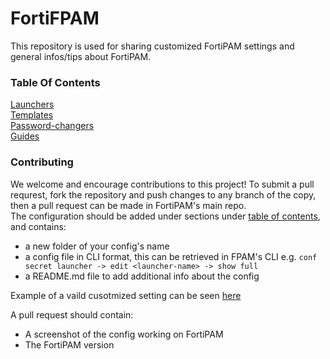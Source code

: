 # FortiFPAM
This repository is used for sharing customized FortiPAM settings and general infos/tips about FortiPAM.

### Table Of Contents  
[Launchers](launchers/README.md)  
[Templates](templates/README.md)  
[Password-changers](pwd-changers/README.md)   
[Guides](guides/README.md)  

### Contributing
We welcome and encourage contributions to this project! To submit a pull requrest, fork the repository and push changes to any branch of the copy, then a pull request can be made in FortiPAM's main repo.   
The configuration should be added under sections under [table of contents](#table-of-contents), and contains:
- a new folder of your config's name
- a config file in  CLI format, this can be retrieved in FPAM's CLI e.g. `conf secret launcher -> edit <launcher-name> -> show full`
- a README.md file to add additional info about the config 

Example of a vaild cusotmized setting can be seen [here](<pwd-changers/Counties - SSH Password (FortiGate)>)

A pull request should contain:  
- A screenshot of the config working on FortiPAM
- The FortiPAM version
